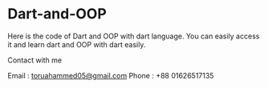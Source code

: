 # Dart-and-OOP

Here is the code of Dart and OOP with dart language. You can easily access it and learn dart and OOP with dart easily.

Contact with me

Email : toruahammed05@gmail.com
Phone : +88 01626517135

